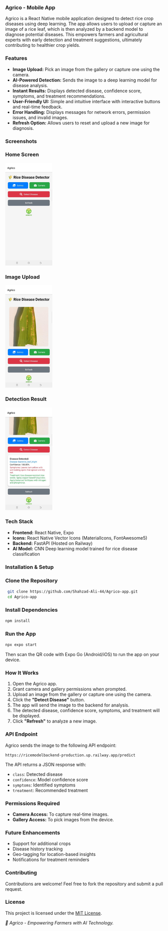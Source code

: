 ###  Agrico - Mobile App

Agrico is a React Native mobile application designed to detect rice crop diseases using deep learning. The app allows users to upload or capture an image of a rice leaf, which is then analyzed by a backend model to diagnose potential diseases. This empowers farmers and agricultural experts with early detection and treatment suggestions, ultimately contributing to healthier crop yields.



###  Features

- **Image Upload:** Pick an image from the gallery or capture one using the camera.
- **AI-Powered Detection:** Sends the image to a deep learning model for disease analysis.
- **Instant Results:** Displays detected disease, confidence score, symptoms, and treatment recommendations.
- **User-Friendly UI:** Simple and intuitive interface with interactive buttons and real-time feedback.
- **Error Handling:** Displays messages for network errors, permission issues, and invalid images.
- **Refresh Option:** Allows users to reset and upload a new image for diagnosis.



###  Screenshots


### Home Screen
<img src="./assets/screenshots/Home.jpg" alt="Home Screen" width="150" />

### Image Upload
<img src="./assets/screenshots/uploading.jpg" alt="Image Upload" width="150" />

### Detection Result
<img src="./assets/screenshots/Results.jpg" alt="Detection Result" width="150" />




###  Tech Stack

- **Frontend:** React Native, Expo
- **Icons:** React Native Vector Icons (MaterialIcons, FontAwesome5)
- **Backend:** FastAPI (Hosted on Railway)
- **AI Model:** CNN Deep learning model trained for rice disease classification



###  Installation & Setup

###  Clone the Repository
```bash
 git clone https://github.com/Shahzad-Ali-44/Agrico-app.git
 cd Agrico-app
```

###  Install Dependencies
```bash
npm install
```

###  Run the App
```bash
npx expo start
```
Then scan the QR code with Expo Go (Android/iOS) to run the app on your device.



###  How It Works
1. Open the Agrico app.
2. Grant camera and gallery permissions when prompted.
3. Upload an image from the gallery or capture one using the camera.
4. Click the **"Detect Disease"** button.
5. The app will send the image to the backend for analysis.
6. The detected disease, confidence score, symptoms, and treatment will be displayed.
7. Click **"Refresh"** to analyze a new image.



###   API Endpoint
Agrico sends the image to the following API endpoint:
```
https://ricemodelbackend-production.up.railway.app/predict
```

The API returns a JSON response with:
- `class`: Detected disease
- `confidence`: Model confidence score
- `symptoms`: Identified symptoms
- `treatment`: Recommended treatment



###   Permissions Required
- **Camera Access:** To capture real-time images.
- **Gallery Access:** To pick images from the device.



###  Future Enhancements
-  Support for additional crops
-  Disease history tracking
-  Geo-tagging for location-based insights
-  Notifications for treatment reminders



###  Contributing
Contributions are welcome! Feel free to fork the repository and submit a pull request.


###  License

This project is licensed under the [MIT License](LICENSE).


*🌾 Agrico - Empowering Farmers with AI Technology.*
